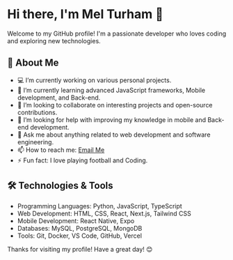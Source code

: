 # Hi there, I'm Mel Turham 👋

Welcome to my GitHub profile! I'm a passionate developer who loves coding and exploring new technologies.

## 🚀 About Me
- 💻 I’m currently working on various personal projects.
- 🌱 I’m currently learning advanced JavaScript frameworks, Mobile development, and Back-end.
- 👯 I’m looking to collaborate on interesting projects and open-source contributions.
- 🤔 I’m looking for help with improving my knowledge in mobile and Back-end development.
- 💬 Ask me about anything related to web development and software engineering.
- 📫 How to reach me: [Email Me](mailto:tchoikuemel06@gmail.com)
- ⚡ Fun fact: I love playing football and Coding.

## 🛠️ Technologies & Tools
- Programming Languages: Python, JavaScript, TypeScript
- Web Development: HTML, CSS, React, Next.js, Tailwind CSS
- Mobile Development: React Native, Expo
- Databases: MySQL, PostgreSQL, MongoDB
- Tools: Git, Docker, VS Code, GitHub, Vercel

Thanks for visiting my profile! Have a great day! 😊
